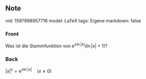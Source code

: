 ## Note
nid: 1597998957716
model: LaTeX
tags: Eigene
markdown: false

### Front
Was ist die Stammfunktion von $\mathrm{e}^{x \ln |x|}(\ln |x|+1)$?

### Back
$|x|^{x}=\mathrm{e}^{x \ln |x|} \quad(x \neq 0)$
